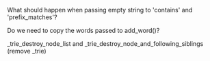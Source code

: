 What should happen when passing empty string to 'contains' and 'prefix_matches'?

Do we need to copy the words passed to add_word()?

_trie_destroy_node_list and _trie_destroy_node_and_following_siblings (remove _trie)
